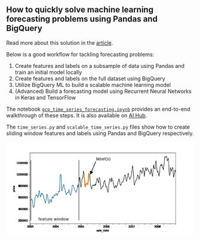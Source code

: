 ## How to quickly solve machine learning forecasting problems using Pandas and BigQuery

Read more about this solution in the [article](TODO).

Below is a good workflow for tackling forecasting problems:

1. Create features and labels on a subsample of data using Pandas and train an initial model locally
2. Create features and labels on the full dataset using BigQuery
3. Utilize BigQuery ML to build a scalable machine learning model
4. (Advanced) Build a forecasting model using Recurrent Neural Networks in Keras and TensorFlow

The notebook [`gcp_time_series_forecasting.ipynb`](gcp_time_series_forecasting.ipynb) provides an end-to-end walkthrough of these steps. It is also available on [AI Hub](https://aihub.cloud.google.com/u/0/p/products%2F167a3129-a605-49eb-9f51-c9b32984c0b6/v/1/downloadpage).

The `time_series.py` and `scalable_time_series.py` files show how to create sliding window features and labels using Pandas and BigQuery respectively.

![](rolling_window.gif)
